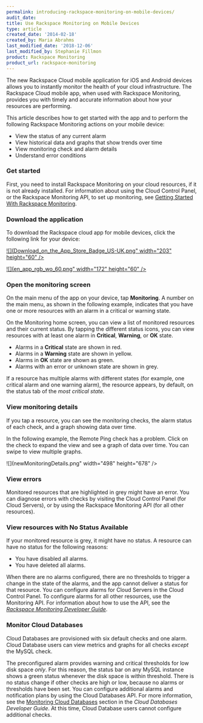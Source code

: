 ```yaml
---
permalink: introducing-rackspace-monitoring-on-mobile-devices/
audit_date:
title: Use Rackspace Monitoring on Mobile Devices
type: article
created_date: '2014-02-18'
created_by: Maria Abrahms
last_modified_date: '2018-12-06'
last_modified_by: Stephanie Fillmon
product: Rackspace Monitoring
product_url: rackspace-monitoring
---
```


The new Rackspace Cloud mobile application for iOS and Android
devices allows you to instantly monitor the health of your cloud
infrastructure.  The Rackspace Cloud mobile app, when used with
Rackspace Monitoring, provides you with timely and accurate information
about how your resources are performing.

This article describes how to get started with the app and to perform the
following Rackspace Monitoring actions on your mobile device:

-   View the status of any current alarm
-   View historical data and graphs that show trends over time
-   View monitoring check and alarm details
-   Understand error conditions

### Get started

First, you need to install Rackspace Monitoring on your cloud resources,
if it is not already installed.  For information about using the Cloud
Control Panel, or the Rackspace Monitoring API, to set up monitoring,
see [Getting Started With Rackspace Monitoring](/support/how-to/cloud-monitoring).

### Download the application

To download the Rackspace cloud app for mobile devices, click the
following link for your device:

[![](Download_on_the_App_Store_Badge_US-UK.png" width="203" height="60" />](https://itunes.apple.com/us/app/rackspace-cloud-control/id672443103?mt=8)

[![](en_app_rgb_wo_60.png" width="172" height="60" />](https://play.google.com/store/apps/details?id=com.rackspace.cloudmobile)

### Open the monitoring screen

On the main menu of the app on your device, tap **Monitoring**.  A
number on the main menu, as shown in the following example, indicates
that you have one or more resources with an alarm in a critical or
warning state.

On the Monitoring home screen, you can view a list of monitored
resources and their current status.  By tapping the different status
icons, you can view resources with at least one alarm in **Critical**,
**Warning**, or **OK** state.

-   Alarms in a **Critical** state are shown in red.
-   Alarms in a **Warning** state are shown in yellow.
-   Alarms in **OK** state are shown as green.
-   Alarms with an error or unknown state are shown in grey.

If a resource has multiple alarms with different states (for example,
one critical alarm and one warning alarm), the resource appears, by
default, on the status tab of the *most critical state*.

### View monitoring details

If you tap a resource, you can see the monitoring checks, the alarm
status of each check, and a graph showing data over time.

In the following example, the Remote Ping check has a problem.  Click on
the check to expand the view and see a graph of data over time. You can
swipe to view multiple graphs.

![](newMonitoringDetails.png" width="498" height="678" />

### View errors

Monitored resources that are highlighted in grey might have an error.
You can diagnose errors with checks by visiting the Cloud Control Panel
(for Cloud Servers), or by using the Rackspace Monitoring API (for all
other resources).

### View resources with No Status Available

If your monitored resource is grey, it might have no status.  A resource
can have no status for the following reasons:

-   You have disabled all alarms.
-   You have deleted all alarms.

When there are no alarms configured, there are no thresholds to trigger
a change in the state of the alarms, and the app cannot deliver a status
for that resource.  You can configure alarms for Cloud Servers in the
Cloud Control Panel. To configure alarms for all other resources, use the Monitoring API.
For information about how to use the API, see the
*[Rackspace Monitoring Developer
Guide](https://docs.rackspace.com/docs/cloud-monitoring/v1/developer-guide/)*.

### Monitor Cloud Databases

Cloud Databases are provisioned with six default checks and one alarm.
Cloud Database users can view metrics and graphs for all checks *except*
the MySQL check.

The preconfigured alarm provides warning and critical thresholds for low
disk space *only*.  For this reason, the status bar on any MySQL
instance shows a green status whenever the disk space is within
threshold.  There is no status change if other checks are high or low,
because no alarms or thresholds have been set.  You can configure
additional alarms and notification plans by using the Cloud Databases
API.  For more information, see the [Monitoring Cloud
Databases](https://docs.rackspace.com/docs/cloud-databases/v1/developer-guide/#document-general-api-info/monitoring-cloud-databases)
section in the *Cloud Databases Developer Guide*.  At
this time, Cloud Database users cannot configure additional checks.
